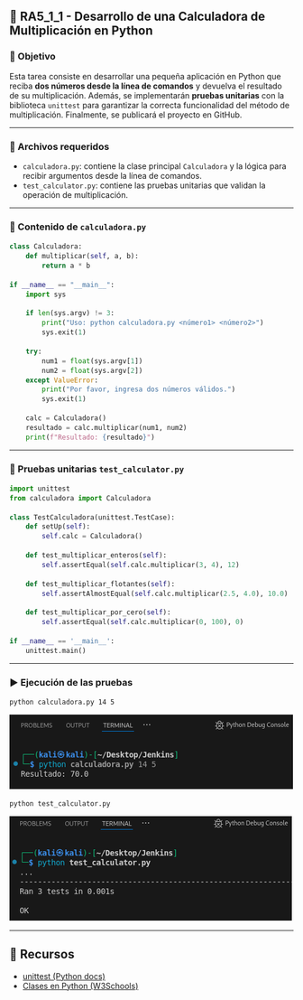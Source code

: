 ## 🧩 RA5_1_1 - Desarrollo de una Calculadora de Multiplicación en Python

### 🎯 Objetivo

Esta tarea consiste en desarrollar una pequeña aplicación en Python que reciba **dos números desde la línea de comandos** y devuelva el resultado de su multiplicación. Además, se implementarán **pruebas unitarias** con la biblioteca `unittest` para garantizar la correcta funcionalidad del método de multiplicación. Finalmente, se publicará el proyecto en GitHub.

---

### 📁 Archivos requeridos

- `calculadora.py`: contiene la clase principal `Calculadora` y la lógica para recibir argumentos desde la línea de comandos.
- `test_calculator.py`: contiene las pruebas unitarias que validan la operación de multiplicación.

---

### 📌 Contenido de `calculadora.py`

```python
class Calculadora:
    def multiplicar(self, a, b):
        return a * b

if __name__ == "__main__":
    import sys

    if len(sys.argv) != 3:
        print("Uso: python calculadora.py <número1> <número2>")
        sys.exit(1)

    try:
        num1 = float(sys.argv[1])
        num2 = float(sys.argv[2])
    except ValueError:
        print("Por favor, ingresa dos números válidos.")
        sys.exit(1)

    calc = Calculadora()
    resultado = calc.multiplicar(num1, num2)
    print(f"Resultado: {resultado}")
```

---

### 🧪 Pruebas unitarias `test_calculator.py`

```python
import unittest
from calculadora import Calculadora

class TestCalculadora(unittest.TestCase):
    def setUp(self):
        self.calc = Calculadora()

    def test_multiplicar_enteros(self):
        self.assertEqual(self.calc.multiplicar(3, 4), 12)

    def test_multiplicar_flotantes(self):
        self.assertAlmostEqual(self.calc.multiplicar(2.5, 4.0), 10.0)

    def test_multiplicar_por_cero(self):
        self.assertEqual(self.calc.multiplicar(0, 100), 0)

if __name__ == '__main__':
    unittest.main()
```

---

### ▶️ Ejecución de las pruebas

```bash
python calculadora.py 14 5
```
![Prueba_calculadora](assets/Prueba_calculadora.png) 

 
```bash
python test_calculator.py
```
![Prueba_test-unitario](assets/Prueba_test-unitario.png) 

---

## 📎 Recursos

- [unittest (Python docs)](https://docs.python.org/library/unittest.html)
- [Clases en Python (W3Schools)](https://www.w3schools.com/python/python_classes.asp)
